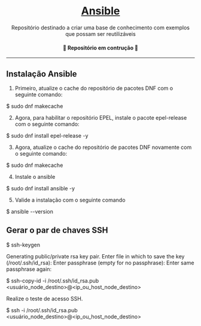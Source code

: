 <h1 align="center">
    <a href="http://ansible-br.org/">Ansible</a>
</h1>
<p align="center"> Repositório destinado a criar uma base de conhecimento com exemplos que possam ser reutilizáveis</p>

<h4 align="center"> 
	🚧  Repositório em contrução  🚧
</h4>

_______________________________________________________________________________________


<h2 align="left"> 
	Instalação Ansible
</h2>

1) Primeiro, atualize o cache do repositório de pacotes DNF com o seguinte comando:

$ sudo dnf makecache

2) Agora, para habilitar o repositório EPEL, instale o pacote epel-release com o seguinte comando:

$ sudo dnf install epel-release -y

3) Agora, atualize o cache do repositório de pacotes DNF novamente com o seguinte comando:

$ sudo dnf makecache

4) Instale o ansible

$ sudo dnf install ansible -y

5) Valide a instalação com o seguinte comando

$ ansible --version


<h2 align="left"> 
	Gerar o par de chaves SSH
</h2>

$ ssh-keygen

Generating public/private rsa key pair.
Enter file in which to save the key (/root/.ssh/id_rsa): <enter>
Enter passphrase (empty for no passphrase): <enter>
Enter same passphrase again: <enter>

$ ssh-copy-id -i /root/.ssh/id_rsa.pub <usuário_node_destino>@<ip_ou_host_node_destino>

Realize o teste de acesso SSH.

$ ssh -i /root/.ssh/id_rsa.pub <usuário_node_destino>@<ip_ou_host_node_destino>
